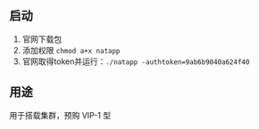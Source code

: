 ## 启动
1. 官网下载包
2. 添加权限 `chmod a+x natapp`
3. 官网取得token并运行：`./natapp -authtoken=9ab6b9040a624f40`

## 用途
用于搭载集群，预购 VIP-1 型

## 